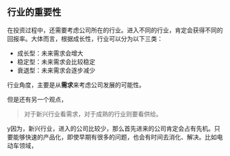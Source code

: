 ##  行业的重要性      

在投资过程中，还需要考虑公司所在的行业。进入不同的行业，肯定会获得不同的回报率。大体而言，根据成长性，行业可以分为以下三类：  

* 成长型：未来需求会增大
* 稳定型：未来需求会比较稳定  
* 衰退型：未来需求会逐步减少  

行业角度，主要是从**需求**来考虑公司发展的可能性。  

但是还有另一个观点，  

> 对于新兴行业看需求，对于成熟的行业则要看供给。

y因为，新兴行业，进入的公司比较少，那么首先进来的公司肯定会占有先机。只要能够快速的产品化，即使早期有很多的问题，也会有时间去消化、解决。比如电动车领域，


